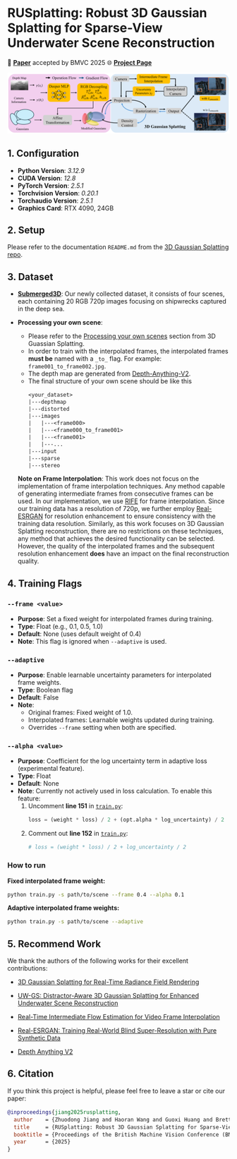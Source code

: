 # RUSplatting: Robust 3D Gaussian Splatting for Sparse-View Underwater Scene Reconstruction

📄 [**Paper**](https://arxiv.org/abs/2505.15737) accepted by BMVC 2025
🌐 [**Project Page**](https://theflash987.github.io/RUSplatting.page/)

![RUSplatting Overview](image/overview_final_v2.png)


## 1. Configuration

- **Python Version**: *3.12.9*
- **CUDA Version**: *12.8* 
- **PyTorch Version**: *2.5.1*
- **Torchvision Version**: *0.20.1*
- **Torchaudio Version**: *2.5.1*
- **Graphics Card**: RTX 4090, 24GB

## 2. Setup

Please refer to the documentation `README.md` from the [3D Gaussian Splatting repo](https://github.com/graphdeco-inria/gaussian-splatting).

## 3. Dataset

- [**Submerged3D**](https://zenodo.org/records/15482420): Our newly collected dataset, it consists of four scenes, each containing 20 RGB 720p images focusing on shipwrecks captured in the deep sea.
- **Processing your own scene**:
  - Please refer to the [Processing your own scenes](https://github.com/graphdeco-inria/gaussian-splatting?tab=readme-ov-file#processing-your-own-scenes) section from 3D Guassian Splatting.
  - In order to train with the interpolated frames, the interpolated frames **must be** named with a `_to_` flag. For example: `frame001_to_frame002.jpg`.
  - The depth map are generated from [Depth-Anything-V2](https://github.com/DepthAnything/Depth-Anything-V2).
  - The final structure of your own scene should be like this
    ```
    <your_dataset>
    |---depthmap
    |---distorted
    |---images
    |   |---<frame000>
    |   |---<frame000_to_frame001>
    |   |---<frame001>
    |   |---...
    |---input
    |---sparse
    |---stereo
    ```
  
  **Note on Frame Interpolation**: This work does not focus on the implementation of frame interpolation techniques. Any method capable of generating intermediate frames from consecutive frames can be used. In our implementation, we use [RIFE](https://github.com/hzwer/ECCV2022-RIFE) for frame interpolation. Since our training data has a resolution of 720p, we further employ [Real-ESRGAN](https://github.com/xinntao/Real-ESRGAN) for resolution enhancement to ensure consistency with the training data resolution. Similarly, as this work focuses on 3D Gaussian Splatting reconstruction, there are no restrictions on these techniques, any method that achieves the desired functionality can be selected. However, the quality of the interpolated frames and the subsequent resolution enhancement **does** have an impact on the final reconstruction quality.

## 4. Training Flags

### `--frame <value>`
- **Purpose**: Set a fixed weight for interpolated frames during training.
- **Type**: Float (e.g., 0.1, 0.5, 1.0)
- **Default**: None (uses default weight of 0.4)
- **Note**: This flag is ignored when `--adaptive` is used.

### `--adaptive`
- **Purpose**: Enable learnable uncertainty parameters for interpolated frame weights.
- **Type**: Boolean flag
- **Default**: False
- **Note**: 
  - Original frames: Fixed weight of 1.0.
  - Interpolated frames: Learnable weights updated during training.
  - Overrides `--frame` setting when both are specified.

### `--alpha <value>`  
- **Purpose**: Coefficient for the log uncertainty term in adaptive loss (experimental feature).
- **Type**: Float
- **Default**: None
- **Note**: Currently not actively used in loss calculation. To enable this feature:
  1. Uncomment **line 151** in [`train.py`](train.py): 
     ```python
     loss = (weight * loss) / 2 + (opt.alpha * log_uncertainty) / 2
     ```
  2. Comment out **line 152** in [`train.py`](train.py):
     ```python
     # loss = (weight * loss) / 2 + log_uncertainty / 2
     ```

### How to run

**Fixed interpolated frame weight:**
```bash
python train.py -s path/to/scene --frame 0.4 --alpha 0.1
```

**Adaptive interpolated frame weights:**
```bash
python train.py -s path/to/scene --adaptive
```

## 5. Recommend Work

We thank the authors of the following works for their excellent contributions:

- [3D Gaussian Splatting for Real-Time Radiance Field Rendering](https://arxiv.org/abs/2308.04079)

- [UW-GS: Distractor-Aware 3D Gaussian Splatting for Enhanced Underwater Scene Reconstruction](https://ieeexplore.ieee.org/abstract/document/10943785?casa_token=RXKIhV0c9x8AAAAA:WQS_9BCj2dmsPwWBEcHtqRa18_DxVwletzpoBQyQvnPMu_YLKlgdaPYC5CDc5F_YS0Ufuo9qdbU)

- [Real-Time Intermediate Flow Estimation for Video Frame Interpolation](https://arxiv.org/abs/2011.06294)

- [Real-ESRGAN: Training Real-World Blind Super-Resolution with Pure Synthetic Data](https://arxiv.org/abs/2107.10833)


- [Depth Anything V2](https://arxiv.org/abs/2406.09414)

## 6. Citation

If you think this project is helpful, please feel free to leave a star or cite our paper:

```bibtex
@inproceedings{jiang2025rusplatting,
  author    = {Zhuodong Jiang and Haoran Wang and Guoxi Huang and Brett Seymour and Nantheera Anantrasirichai},
  title     = {RUSplatting: Robust 3D Gaussian Splatting for Sparse-View Underwater Scene Reconstruction},
  booktitle = {Proceedings of the British Machine Vision Conference (BMVC)},
  year      = {2025}
}
```
